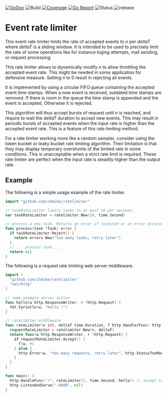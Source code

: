 [![GoDoc](https://img.shields.io/badge/go.dev-reference-blue)](https://pkg.go.dev/github.com/chmike/rateLimiter)
![Build](https://github.com/chmike/ratelimiter/actions/workflows/audit.yml/badge.svg)
[![Coverage](https://codecov.io/gh/chmike/ratelimiter/graph/badge.svg?token=06TJPZ1S5J)](https://codecov.io/gh/chmike/ratelimiter)
[![Go Report](https://goreportcard.com/badge/github.com/chmike/rateLimiter)](https://goreportcard.com/report/github.com/chmike/rateLimiter)
![Status](https://img.shields.io/badge/status-beta-orange)
![release](https://img.shields.io/github/release/chmike/ratelimiter.svg)

# Event rate limiter

This event rate limiter limits the rate of accepted events to *n* per 
*deltaT* where *deltaT* is a sliding window. It is intended to be used 
to precisely limit the rate of some operations like for instance loging 
attempts, mail sending, or request processing. 

This rate limiter allows to dynamically modify *n* to allow throttling 
the accepted event rate. This might be needed in some application for 
defensive measure. Setting *n* to 0 result in rejecting all events. 

It is implemented by using a circular FIFO queue containing the accepted
event time stamps. When a new event is received, outdated time stamps are
removed. If there is room in the queue the time stamp is appended and the 
event is accepted, Otherwise it is rejected.

This algorithm will thus accept bursts of request until *n* is reached, 
and require to wait the *deltaT* duration to accept new events. This may 
result in periodic bursts of accepted events when the input rate is higher 
than the accepted event rate. This is a feature of this rate limiting
method.

For a rate limiter working more like a random sampler, consider using 
the token bucket or leaky bucket rate limiting algorithm. Their 
limitation is that they may display temporary overshoots of the limited 
rate in some conditions. This is unacceptable when a strict rate limit is 
required. These rate limiter are perfect when the input rate is steadily 
higher than the output rate.  


## Example

The following is a simple usage example of the rate limiter.

```go
import "github.com/chmike/ratelimiter"

// taskRateLimiter limits tasks to at most 10 per seconds.
var taskRateLimiter = ratelimiter.New(10, time.Second)

// process a new task. Returns an error if rejected or an error occured.
func process(task *Task) error {
  if taskRateLimiter.Reject() {
    return errors.New("too many tasks, retry later")
  }
  // ... process task ...
  return nil
}
```

The following is a request rate limiting web server middleware. 

```go
import (
  "github.com/chmike/ratelimiter"
  "net/http"
)

// some example server action
func hello(w http.ResponseWriter, r *http.Request) {
  fmt.Fprintln(w, "hello !")
}

// rateLimiter middleware
func rateLimiter(n int, deltaT time.Duration, f http.HandlerFunc) http.HandlerFunc {
  requestRateLimiter = ratelimiter.New(n, deltaT)
  return func(w http.ResponseWriter, r *http.Request) {
    if requestRateLimiter.Accept() {
      f(w, r)
    } else {
      http.Error(w, "too many requests, retry later", http.StatusTooManyRequests)
    }
  }
}

func main() {
  http.HandleFunc("/", rateLimiter(2, time.Second, hello)) // accept calling hello at most twice per second
  http.ListenAndServe(":8080", nil)
}
```



